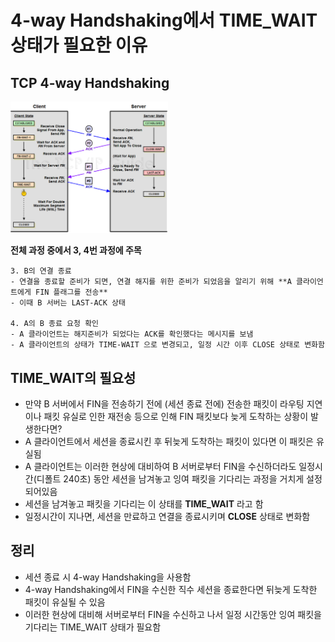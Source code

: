 # 4-way Handshaking에서 TIME_WAIT 상태가 필요한 이유

## TCP 4-way Handshaking

<img src="image/TIME_WAIT.png" width="50%" height="50%">

**전체 과정 중에서 3, 4번 과정에 주목**

```
3. B의 연결 종료
- 연결을 종료할 준비가 되면, 연결 해지를 위한 준비가 되었음을 알리기 위해 **A 클라이언트에게 FIN 플래그를 전송**
- 이때 B 서버는 LAST-ACK 상태

4. A의 B 종료 요청 확인
- A 클라이언트는 해지준비가 되었다는 ACK를 확인했다는 메시지를 보냄
- A 클라이언트의 상태가 TIME-WAIT 으로 변경되고, 일정 시간 이후 CLOSE 상태로 변화함
```

## TIME_WAIT의 필요성

- 만약 B 서버에서 FIN을 전송하기 전에 (세션 종료 전에) 전송한 패킷이 라우팅 지연이나 패킷 유실로 인한 재전송 등으로 인해 FIN 패킷보다 늦게 도착하는 상황이 발생한다면?
- A 클라이언트에서 세션을 종료시킨 후 뒤늦게 도착하는 패킷이 있다면 이 패킷은 유실됨
- A 클라이언트는 이러한 현상에 대비하여 B 서버로부터 FIN을 수신하더라도 일정시간(디폴트 240초) 동안 세션을 남겨놓고 잉여 패킷을 기다리는 과정을 거치게 설정되어있음
- 세션을 남겨놓고 패킷을 기다리는 이 상태를 **TIME_WAIT** 라고 함
- 일정시간이 지나면, 세션을 만료하고 연결을 종료시키며 **CLOSE** 상태로 변화함

## 정리

- 세션 종료 시 4-way Handshaking을 사용함
- 4-way Handshaking에서 FIN을 수신한 직수 세션을 종료한다면 뒤늦게 도착한 패킷이 유실될 수 있음
- 이러한 현상에 대비해 서버로부터 FIN을 수신하고 나서 일정 시간동안 잉여 패킷을 기다리는 TIME_WAIT 상태가 필요함